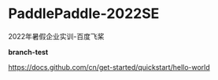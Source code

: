 # PaddlePaddle-2022SE
2022年暑假企业实训-百度飞桨

**branch-test**

<https://docs.github.com/cn/get-started/quickstart/hello-world>
